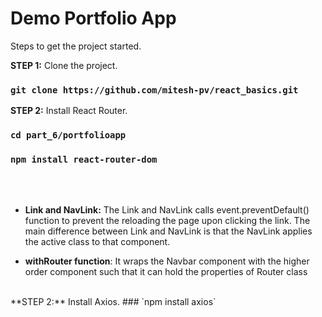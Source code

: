 # Demo Portfolio App

Steps to get the project started.

**STEP 1:** Clone the project. 
### `git clone https://github.com/mitesh-pv/react_basics.git`

**STEP 2:** Install React Router. 
### `cd part_6/portfolioapp`
### `npm install react-router-dom`

<br/><br/>
* **Link and NavLink:**
The Link and NavLink calls event.preventDefault() function to prevent the reloading the page upon clicking the link.
The main difference between Link and NavLink is that the NavLink applies the active class to that component.

* **withRouter function**:
It wraps the Navbar component with the higher order component such that it can hold the properties of Router class
<br/>
**STEP 2:** Install Axios. 
### `npm install axios`
